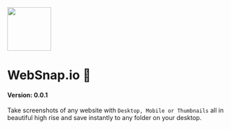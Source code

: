 <img src="https://github.com/monetizedesign/websnap.io/blob/master/app/images/logo.png?raw=true" style="width: 100px;" />

# WebSnap.io 🦄
#### Version: 0.0.1

Take screenshots of any website with `Desktop, Mobile or Thumbnails` all in beautiful high rise and save instantly to any folder on your desktop.